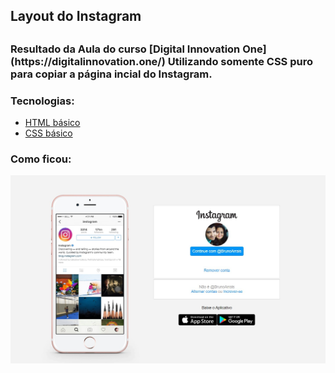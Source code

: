 <h2>Layout do Instagram<h2>
  
<h3>Resultado da Aula do curso [Digital Innovation One](https://digitalinnovation.one/) Utilizando somente CSS puro para copiar a página incial do Instagram. </h4>

### Tecnologias:

 * [HTML básico](https://www.w3schools.com/html/)
 * [CSS básico](https://developer.mozilla.org/pt-BR/docs/Web/CSS) 

<h3>Como ficou:</h3>

<img src="https://github.com/BrunoArrais/Instagram-login/blob/master/img/telafinal.jpg">
